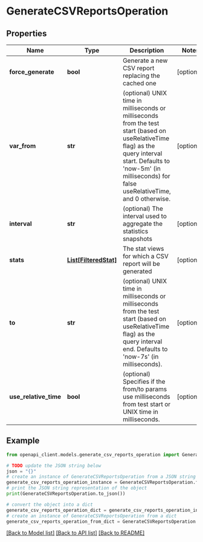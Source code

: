# GenerateCSVReportsOperation


## Properties

Name | Type | Description | Notes
------------ | ------------- | ------------- | -------------
**force_generate** | **bool** | Generate a new CSV report replacing the cached one | [optional] 
**var_from** | **str** | (optional) UNIX time in milliseconds or milliseconds from the test start (based on useRelativeTime flag) as the query interval start. Defaults to &#39;now-5m&#39; (in milliseconds) for false useRelativeTime, and 0 otherwise. | [optional] 
**interval** | **str** | (optional) The interval used to aggregate the statistics snapshots | [optional] 
**stats** | [**List[FilteredStat]**](FilteredStat.md) | The stat views for which a CSV report will be generated | [optional] 
**to** | **str** | (optional) UNIX time in milliseconds or milliseconds from the test start (based on useRelativeTime flag) as the query interval end. Defaults to &#39;now-7s&#39; (in milliseconds). | [optional] 
**use_relative_time** | **bool** | (optional) Specifies if the from/to params use milliseconds from test start or UNIX time in milliseconds. | [optional] 

## Example

```python
from openapi_client.models.generate_csv_reports_operation import GenerateCSVReportsOperation

# TODO update the JSON string below
json = "{}"
# create an instance of GenerateCSVReportsOperation from a JSON string
generate_csv_reports_operation_instance = GenerateCSVReportsOperation.from_json(json)
# print the JSON string representation of the object
print(GenerateCSVReportsOperation.to_json())

# convert the object into a dict
generate_csv_reports_operation_dict = generate_csv_reports_operation_instance.to_dict()
# create an instance of GenerateCSVReportsOperation from a dict
generate_csv_reports_operation_from_dict = GenerateCSVReportsOperation.from_dict(generate_csv_reports_operation_dict)
```
[[Back to Model list]](../README.md#documentation-for-models) [[Back to API list]](../README.md#documentation-for-api-endpoints) [[Back to README]](../README.md)


